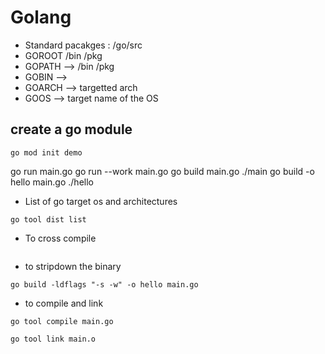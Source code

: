 # Golang

- Standard pacakges : /go/src
- GOROOT /bin /pkg
- GOPATH --> /bin  /pkg
- GOBIN --> 
- GOARCH --> targetted arch
- GOOS  --> target name of the OS

## create a go module

```
go mod init demo
```


 go run main.go
 go run --work main.go
 go build main.go
 ./main 
 go build -o hello main.go
 ./hello

- List of go target os and architectures
```
go tool dist list
 ```


                        
- To cross compile 
```
```
- to stripdown the binary 

```
go build -ldflags "-s -w" -o hello main.go
```

- to compile and link

```
go tool compile main.go

go tool link main.o
```